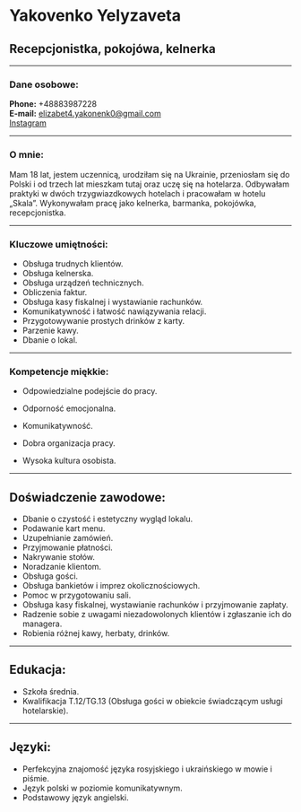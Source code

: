 # __Yakovenko Yelyzaveta__
## __Recepcjonistka, pokojówa, kelnerka__

---

### __Dane osobowe:__

**Phone:** +48883987228 <br>
**E-mail:** elizabet4.yakonenk0@gmail.com <br> 
[Instagram](https://www.instagram.com/lizaveta_xiv/) <br>  

---

### __O mnie:__
Mam 18 lat, jestem uczennicą, urodziłam się na Ukrainie, przeniosłam się do Polski i od trzech lat mieszkam tutaj oraz uczę się na hotelarza. Odbywałam praktyki w dwóch trzygwiazdkowych  hotelach i pracowałam w hotelu „Skala”. Wykonywałam pracę jako kelnerka, barmanka, pokojówka, recepcjonistka.

---

### __Kluczowe umiętności:__

- Obsługa trudnych klientów.
- Obsługa kelnerska.
- Obsługa urządzeń technicznych.
- Obliczenia faktur.
- Obsługa kasy fiskalnej i wystawianie rachunków.
- Komunikatywność i łatwość nawiązywania relacji.
- Przygotowywanie prostych drinków z karty.
- Parzenie kawy.
- Dbanie o lokal.

---

### __Kompetencje miękkie:__

- Odpowiedzialne podejście do pracy.

- Odporność emocjonalna.

- Komunikatywność.

- Dobra organizacja pracy.

- Wysoka kultura osobista.

---

## __Doświadczenie zawodowe:__

- Dbanie o czystość i estetyczny wygląd lokalu.
- Podawanie kart menu.
- Uzupełnianie zamówień.
- Przyjmowanie płatności.
- Nakrywanie stołów.
- Noradzanie klientom.
- Obsługa gości.
- Obsługa bankietów i imprez okolicznościowych.
- Pomoc w przygotowaniu sali.
- Obsługa kasy fiskalnej, wystawianie rachunków i przyjmowanie zapłaty.
- Radzenie sobie z uwagami niezadowolonych klientów i zgłaszanie ich do managera.
- Robienia różnej kawy, herbaty, drinków.

---

## __Edukacja:__

- Szkoła średnia.
- Kwalifikacja T.12/TG.13 (Obsługa gości w obiekcie świadczącym usługi hotelarskie).

---

## __Języki:__

- Perfekcyjna znajomość języka rosyjskiego i ukraińskiego w mowie i piśmie.
- Język polski w poziomie komunikatywnym.
- Podstawowy język angielski.
